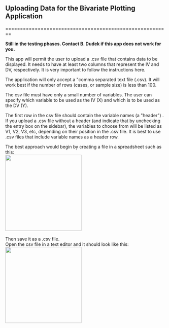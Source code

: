 ## Uploading Data for the Bivariate Plotting Application
========================================================

<b>Still in the testing phases.  Contact B. Dudek if this app does not work for you.</b>

This app will permit the user to upload a .csv file that contains data to be displayed.  It needs to have at least two columns that represent the IV and DV, respectively.
It is very important to follow the instructions here.

The application will only accept a "comma separated text file (.csv).  It will work best if the number of rows (cases, or sample size) is less than 100.  

The csv file must have only a small number of variables.  The user can specify which variable to be used as the IV (X) and which is to be used as the DV (Y).

The first row in the csv file should contain the variable names (a "header") .  If you upload a .csv file without a header (and indicate that by unchecking the entry box on the sidebar), the variables to choose from will be listed as V1, V2, V3, etc, depending on their position in the .csv file.  It is best to use .csv files that include variable names as a header row.

The best approach would begin by creating a file in a spreadsheet such as this:<br>
<img src="http://shiny.albany.edu/images/spread1.jpg" width=240>
<br><br>
Then save it as a .csv file.<br>
Open the csv file in a text editor and it should look like this:<br>
<img src="http://shiny.albany.edu/images/csv1.jpg" width=240>
<br>

